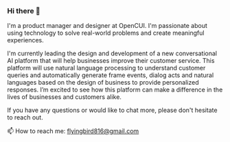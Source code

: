 ### Hi there 👋

I'm a product manager and designer at OpenCUI. I'm passionate about using technology to solve real-world problems and create meaningful experiences.

I'm currently leading the design and development of a new conversational AI platform that will help businesses improve their customer service. This platform will use natural language processing to understand customer queries and automatically generate frame events, dialog acts and natural languages based on the design of business to provide personalized responses. I’m excited to see how this platform can make a difference in the lives of businesses and customers alike.

If you have any questions or would like to chat more, please don't hesitate to reach out.

📫 How to reach me: flyingbird816@gmail.com


<!--
**Zeng666666/Zeng666666** is a ✨ _special_ ✨ repository because its `README.md` (this file) appears on your GitHub profile.

Here are some ideas to get you started:

- 🔭 I’m currently working on ...
- 🌱 I’m currently learning ...
- 👯 I’m looking to collaborate on ...
- 🤔 I’m looking for help with ...
- 💬 Ask me about ...
- 📫 How to reach me: ...
- 😄 Pronouns: ...
- ⚡ Fun fact: ...
-->
